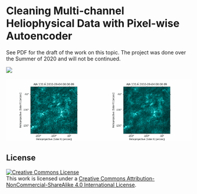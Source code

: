 # Cleaning Multi-channel Heliophysical Data with Pixel-wise Autoencoder

See PDF for the draft of the work on this topic. The project was done over the Summer of 2020 and will not be continued. 

![](https://github.com/mpenwarden/Heliophysical-Image-Denoise/blob/main/video1.gif)

![](https://github.com/mpenwarden/Heliophysical-Image-Denoise/blob/main/video2.gif)

## License

<a rel="license" href="http://creativecommons.org/licenses/by-nc-sa/4.0/"><img alt="Creative Commons License" style="border-width:0" src="https://i.creativecommons.org/l/by-nc-sa/4.0/88x31.png" /></a><br />This work is licensed under a <a rel="license" href="http://creativecommons.org/licenses/by-nc-sa/4.0/">Creative Commons Attribution-NonCommercial-ShareAlike 4.0 International License</a>.
